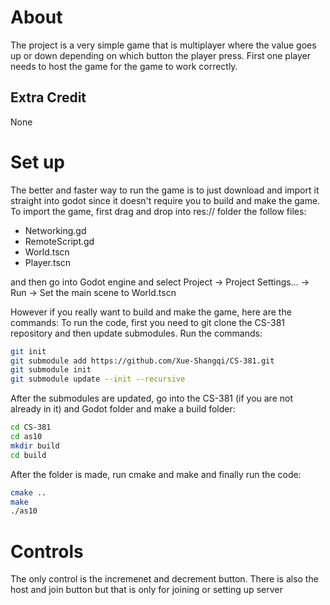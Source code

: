 # About
The project is a very simple game that is multiplayer where the value goes up  or down depending on which button the player press. First one player needs to host the game for the game to work correctly.

## Extra Credit 
None

# Set up
The better and faster way to run the game is to just download and import it straight into godot since it doesn't require you to build and make the game. To import the game, first drag and drop into res:// folder the follow files:
* Networking.gd
* RemoteScript.gd
* World.tscn
* Player.tscn

and then go into Godot engine and select Project -> Project Settings... -> Run -> Set the main scene to World.tscn

However if you really want to build and make the game, here are the commands:
To run the code, first you need to git clone the CS-381 repository and then update submodules. Run the commands:
```bash
git init
git submodule add https://github.com/Xue-Shangqi/CS-381.git
git submodule init
git submodule update --init --recursive
```
After the submodules are updated, go into the CS-381 (if you are not already in it) and Godot folder and make a build folder:
```bash
cd CS-381
cd as10
mkdir build
cd build
```
After the folder is made, run cmake and make and finally run the code:
```bash
cmake ..
make
./as10
```
# Controls
The only control is the incremenet and decrement button. There is also the host and join button but that is only for joining or setting up server 